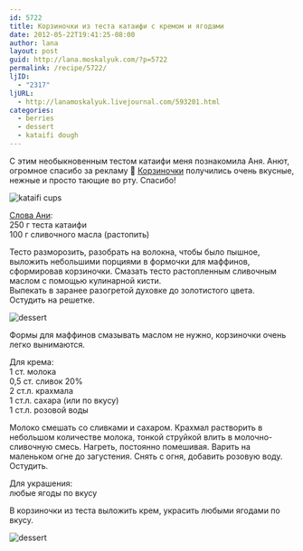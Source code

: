 ```yaml
---
id: 5722
title: Корзиночки из теста катаифи с кремом и ягодами
date: 2012-05-22T19:41:25-08:00
author: lana
layout: post
guid: http://lana.moskalyuk.com/?p=5722
permalink: /recipe/5722/
ljID:
  - "2317"
ljURL:
  - http://lanamoskalyuk.livejournal.com/593201.html
categories:
  - berries
  - dessert
  - kataifi dough
---
```

С этим необыкновенным тестом катаифи меня познакомила Аня. Анют, огромное спасибо за рекламу 🙂 [Корзиночки](http://snova-anechka.livejournal.com/74220.html#cutid1) получились очень вкусные, нежные и просто тающие во рту. Спасибо!

![kataifi cups](http://farm9.staticflickr.com/8019/7253165204_7e7aec085d_z.jpg) 

[Слова Ани](http://snova-anechka.livejournal.com/74220.html#cutid1):  
250 г теста катаифи  
100 г сливочного масла (растопить)

Тесто разморозить, разобрать на волокна, чтобы было пышное, выложить небольшими порциями в формочки для маффинов, сформировав корзиночки. Смазать тесто растопленным сливочным маслом с помощью кулинарной кисти.  
Выпекать в заранее разогретой духовке до золотистого цвета.  
Остудить на решетке.

![dessert](http://farm9.staticflickr.com/8018/7253166454_87bf951a00_z.jpg) 

Формы для маффинов смазывать маслом не нужно, корзиночки очень легко вынимаются.

Для крема:  
1 ст. молока  
0,5 ст. сливок 20%  
2 ст.л. крахмала  
1 ст.л. сахара (или по вкусу)  
1 ст.л. розовой воды

Молоко смешать со сливками и сахаром. Крахмал растворить в небольшом количестве молока, тонкой струйкой влить в молочно-сливочную смесь. Нагреть, постоянно помешивая. Варить на маленьком огне до загустения. Снять с огня, добавить розовую воду. Остудить.

Для украшения:  
любые ягоды по вкусу

В корзиночки из теста выложить крем, украсить любыми ягодами по вкусу.

![dessert](http://farm8.staticflickr.com/7219/7253164438_521f3221df_z.jpg)